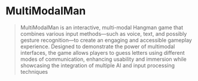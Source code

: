 # MultiModalMan
> MultiModalMan is an interactive, multi-modal Hangman game that combines various input methods—such as voice, text, and possibly gesture recognition—to create an engaging and accessible gameplay experience. Designed to demonstrate the power of multimodal interfaces, the game allows players to guess letters using different modes of communication, enhancing usability and immersion while showcasing the integration of multiple AI and input processing techniques
